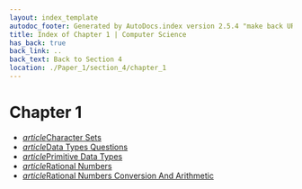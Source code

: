 ```yaml
---
layout: index_template
autodoc_footer: Generated by AutoDocs.index version 2.5.4 "make back URLs relative" ⓒ Starwort, 2020
title: Index of Chapter 1 | Computer Science
has_back: true
back_link: ..
back_text: Back to Section 4
location: ./Paper_1/section_4/chapter_1
---
```


# **Chapter 1**

- <a href='./character_sets.html'><i title='MD file' class="material-icons">article</i>Character Sets</a>
- <a href='./data_types_questions.html'><i title='MD file' class="material-icons">article</i>Data Types Questions</a>
- <a href='./primitive_data_types.html'><i title='MD file' class="material-icons">article</i>Primitive Data Types</a>
- <a href='./rational_numbers.html'><i title='MD file' class="material-icons">article</i>Rational Numbers</a>
- <a href='./rational_numbers_conversion_and_arithmetic.html'><i title='MD file' class="material-icons">article</i>Rational Numbers Conversion And Arithmetic</a>
